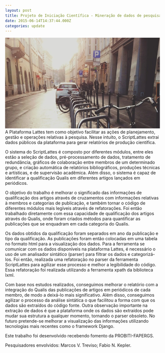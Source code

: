 ```yaml
---
layout: post
title: Projeto de Iniciação Científica - Mineração de dados de pesquisadores usando o ScriptLattes.
date: 2015-06-14T14:37:44.000Z
categories: update
---
```


<img src="/images/fulls/01.jpg" class="fit image">
A Plataforma Lattes tem como objetivo facilitar as ações de planejamento, gestão e operações relativas à pesquisa. Nesse intuito, o ScriptLattes extrai dados públicos da plataforma para gerar relatórios de produção científica. 

O sistema do ScriptLattes é composto por diferentes módulos, entre eles estão a seleção de dados, pré-processamento de dados, tratamento de redundância, gráficos de colaboração entre membros de um determinado grupo, e criação automática de relatórios bibliográficos, produções técnicas e artísticas, e de supervisão acadêmica. Além disso, o sistema é capaz de identificar a qualificação Qualis em diferentes artigos lançados em periódicos. 

O objetivo do trabalho é melhorar o significado das informações de qualificação dos artigos através de cruzamentos com informações relativas à membros e categorias de publicação, e também tornar o código de diferentes módulos mais legíveis através de refatorações. Foi então trabalhado diretamente com essa capacidade de qualificação dos artigos através do Qualis, onde foram criados métodos para quantificar as publicações que se enquadram em cada categoria do Qualis. 

Os dados obtidos da qualificação foram separados em ano da publicação e tipo da qualificação. As publicações foram então colocadas em uma tabela no formato html para a visualização dos dados. Para a ferramenta se comunicar com os dados disponíveis na plataforma Lattes, é necessário o uso de um analisador sintático (parser) para filtrar os dados e categorizá-los. Foi então, realizada uma refatoração no parser da ferramenta ScriptLattes para agilizar esse processo e melhor a legibilidade do código. Essa refatoração foi realizada utilizando a ferramenta xpath da biblioteca lxml. 

Com base nos estudos realizados, conseguimos melhorar o relatório com a integração do Qualis das publicações de artigos em periódicos de cada membro, de modo a deixá-lo mais significativo. Além disso, conseguimos agilizar o processo da análise sintática o que facilitou a forma com que os dados são extraídos do código fonte. Outra observação importante na extração de dados é que a plataforma onde os dados são extraídos pode mudar sua estrutura a qualquer momento, tornando o parser obsoleto. No futuro pretende-se melhorar a visualização das informações utilizando tecnologias mais recentes como o framework Django. 

Este trabalho foi desenvolvido recebendo fomento da PROBITI-FAPERGS.

Pesquisadores envolvidos: Marcos V. Treviso; Fabio N. Kepler.